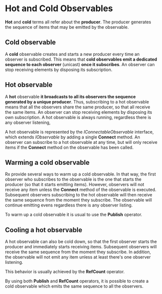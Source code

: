 # Hot and Cold Observables

**Hot** and **cold** terms all refer about the **producer**. The producer generates the sequence of items that may be emitted by the observable.

## Cold observable

A **cold** observable creates and starts a new producer every time an observer is subscribed. This means that **cold observables emit a dedicated sequence to each observer** (unicast) **once it subscribes**. An observer can stop receiving elements by disposing its subscription.

## Hot observable

A **hot** observable **it broadcasts to all its observers the sequence generated by a unique producer**. Thus, subscribing to a hot observable means that all the observers share the same producer, so that all receive the same items. An observer can stop receiving elements by disposing its own subscription. A hot observable is always running, regardless there is any observer listening,

A hot observable is represented by the _IConnectableObservable_ interface, which extends _IObservable_ by adding a single **Connect** method. An observer can subscribe to a hot observable at any time, but will only receive items if the **Connect** method on the observable has been called.

## Warming a cold observable

Rx provide several ways to warm up a cold observable. In that way, the first observer who subscribes to the observable is the one that starts the producer (so that it starts emitting items). However, observers will not receive any item unless the **Connect** method of the observable is executed. Subsequent observers subscribing to the hot observable will then receive the same sequence from the moment they subscribe. The observable will continue emitting evens regardless there is any observer listing.

To warm up a cold observable it is usual to use the **Publish** operator.

## Cooling a hot observable

A hot observable can also be cold down, so that the first observer starts the producer and immediately starts receiving items. Subsequent observers will receive the same sequence from the moment they subscribe. In addition, the observable will not emit any item unless at least there&#39;s one observer listening.

This behavior is usually achieved by the **RefCount** operator.

By using both **Publish** and **RefCount** operators, it is possible to create a cold observable which emits the same sequence to all the observers.

